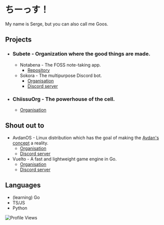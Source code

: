 # ちーっす！
My name is Serge, but you can also call me Goos.

## Projects
- ### Subete - Organization where the good things are made.
  - Notabena - The FOSS note-taking app.
    - [Repository](https://github.com/ThatFrogDev/notabena)
  - Sokora - The multipurpose Discord bot.
    - [Organisation](https://github.com/SokoraDesu)
    - [Discord server](https://discord.gg/c6C25P4BuY)
- ### ChiissuOrg - The powerhouse of the cell.
  - [Organisation](https://github.com/Chiissu)

## Shout out to
- AvdanOS - Linux distribution which has the goal of making the [Avdan's concept](https://www.youtube.com/watch?v=tXFEiw1aJTw) a reality.
  - [Organisation](https://github.com/AvdanOS)
  - [Discord server](https://discord.gg/gRCcCUZ5px)
- Vuelto - A fast and lightweight game engine in Go.
  - [Organisation](https://github.com/vuelto-org)
  - [Discord server](https://vuelto.pp.ua/discord)

## Languages
- (learning) Go
- TS/JS
- Python

<img src="https://komarev.com/ghpvc/?username=MrSerge01" alt="Profile Views" />
